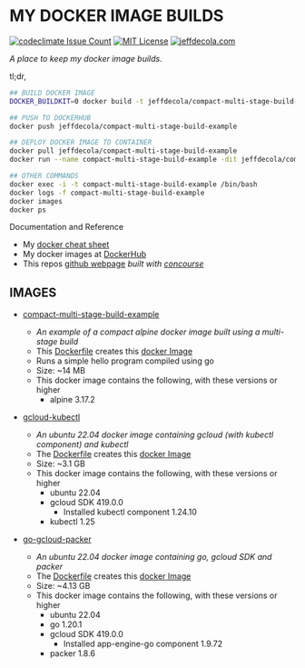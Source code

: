 # MY DOCKER IMAGE BUILDS

[![codeclimate Issue Count](https://codeclimate.com/github/JeffDeCola/my-docker-image-builds/badges/issue_count.svg)](https://codeclimate.com/github/JeffDeCola/my-docker-image-builds/issues)
[![MIT License](http://img.shields.io/:license-mit-blue.svg)](http://jeffdecola.mit-license.org)
[![jeffdecola.com](https://img.shields.io/badge/website-jeffdecola.com-blue)](https://jeffdecola.com)

_A place to keep my docker image builds._

tl;dr,

```bash
## BUILD DOCKER IMAGE
DOCKER_BUILDKIT=0 docker build -t jeffdecola/compact-multi-stage-build-example .

## PUSH TO DOCKERHUB
docker push jeffdecola/compact-multi-stage-build-example

## DEPLOY DOCKER IMAGE TO CONTAINER
docker pull jeffdecola/compact-multi-stage-build-example
docker run --name compact-multi-stage-build-example -dit jeffdecola/compact-multi-stage-build-example

## OTHER COMMANDS
docker exec -i -t compact-multi-stage-build-example /bin/bash
docker logs -f compact-multi-stage-build-example
docker images
docker ps
```

Documentation and Reference

* My
  [docker cheat sheet](https://github.com/JeffDeCola/my-cheat-sheets/tree/master/software/operations/orchestration/builds-deployment-containers/docker-cheat-sheet)
* My docker images at
  [DockerHub](https://hub.docker.com/u/jeffdecola/)
* This repos
  [github webpage](https://jeffdecola.github.io/my-docker-image-builds/)
  _built with
  [concourse](https://github.com/JeffDeCola/my-docker-image-builds/blob/master/ci-README.md)_

## IMAGES

* [compact-multi-stage-build-example](https://github.com/JeffDeCola/my-docker-image-builds/blob/master/images/compact-multi-stage-build-example)
  * _An example of a compact alpine docker image built using a multi-stage build_
  * This
  [Dockerfile](https://github.com/JeffDeCola/my-docker-image-builds/blob/master/images/compact-multi-stage-build-example/Dockerfile)
  creates this
  [docker Image](https://hub.docker.com/r/jeffdecola/compact-multi-stage-build-example)
  * Runs a simple hello program compiled using go
  * Size: ~14 MB
  * This docker image contains the following, with these versions or higher
    * alpine 3.17.2

* [gcloud-kubectl](https://github.com/JeffDeCola/my-docker-image-builds/blob/master/images/gcloud-kubectl)
  * _An ubuntu 22.04 docker image containing gcloud (with kubectl component)
  and kubectl_
  * The
    [Dockerfile](https://github.com/JeffDeCola/my-docker-image-builds/blob/master/images/gcloud-kubectl/Dockerfile)
    creates this
    [docker Image](https://hub.docker.com/r/jeffdecola/gcloud-kubectl)
  * Size: ~3.1 GB
  * This docker image contains the following, with these versions or higher
    * ubuntu 22.04
    * gcloud SDK 419.0.0
      * Installed kubectl component 1.24.10
    * kubectl 1.25

* [go-gcloud-packer](https://github.com/JeffDeCola/my-docker-image-builds/blob/master/images/go-gcloud-packer)
  * _An ubuntu 22.04 docker image containing go, gcloud SDK and packer_
  * The
    [Dockerfile](https://github.com/JeffDeCola/my-docker-image-builds/blob/master/images/go-gcloud-packer/Dockerfile)
    creates this
    [docker Image](https://hub.docker.com/r/jeffdecola/go-gcloud-packer)
  * Size: ~4.13 GB
  * This docker image contains the following, with these versions or higher
    * ubuntu 22.04
    * go 1.20.1
    * gcloud SDK 419.0.0
      * Installed app-engine-go component 1.9.72
    * packer 1.8.6
